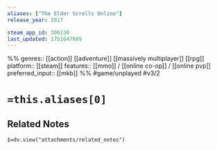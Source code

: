 ```yaml
---
aliases: ["The Elder Scrolls Online"]
release_year: 2017

steam_app_id: 306130
last_updated: 1751647989
---
```

%%
genres:: [[action]] [[adventure]] [[massively multiplayer]] [[rpg]]
platform:: [[steam]]
features:: [[mmo]] / [[online co-op]] / [[online pvp]]
preferred_input:: [[mkb]]
%%
#game/unplayed
#v3/2

# `=this.aliases[0]`
## Related Notes
`$=dv.view("attachments/related_notes")`